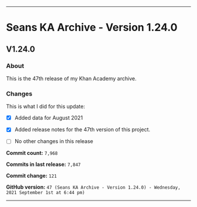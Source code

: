 ***

# Seans KA Archive - Version 1.24.0

## V1.24.0

### About

This is the 47th release of my Khan Academy archive. <!-- This is a follow-up to the first September 2021 monthly release. !-->

### Changes

This is what I did for this update:

<!-- > * Deleted all `IGNORE.md` files for July 2021 (deleted `93` `IGNORE.md` files) !-->

- [x] Added data for August 2021

- [x] Added release notes for the 47th version of this project.

- [ ] No other changes in this release

**Commit count:** `7,968`

**Commits in last release:** `7,847`

**Commit change:** `121`

**GitHub version:** `47 (Seans KA Archive - Version 1.24.0) - Wednesday, 2021 September 1st at 6:44 pm)`

***

